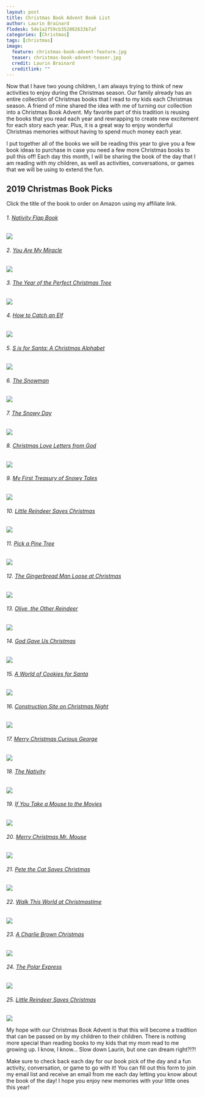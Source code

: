 ```yaml
---
layout: post
title: Christmas Book Advent Book List
author: Laurin Brainard
flodesk: 5de1a2f59cb352002633b7af
categories: [Christmas]
tags: [christmas]
image:
  feature: christmas-book-advent-feature.jpg
  teaser: christmas-book-advent-teaser.jpg
  credit: Laurin Brainard
  creditlink: ""
---
```

Now that I have two young children, I am always trying to think of new activities to enjoy during the Christmas season. Our family already has an entire collection of Christmas books that I read to my kids each Christmas season. A friend of mine shared the idea with me of turning our collection into a Christmas Book Advent. My favorite part of this tradition is reusing the books that you read each year and rewrapping to create new excitement for each story each year. Plus, it is a great way to enjoy wonderful Christmas memories without having to spend much money each year. 

I put together all of the books we will be reading this year to give you a few book ideas to purchase in case you need a few more Christmas books to pull this off! Each day this month, I will be sharing the book of the day that I am reading with my children, as well as activities, conversations, or games that we will be using to extend the fun. 

## 2019 Christmas Book Picks
Click the title of the book to order on Amazon using my affiliate link.

###### 1. [Nativity Flap Book](https://amzn.to/2OxpVzx)
<a target="_blank"  href="https://www.amazon.com/gp/offer-listing/1409564711/ref=as_li_tl?ie=UTF8&camp=1789&creative=9325&creativeASIN=1409564711&linkCode=am2&tag=theprimarybra-20&linkId=93b8d3571ccef2ea797ae627d496dc53"><img border="0" src="//ws-na.amazon-adsystem.com/widgets/q?_encoding=UTF8&MarketPlace=US&ASIN=1409564711&ServiceVersion=20070822&ID=AsinImage&WS=1&Format=_SL250_&tag=theprimarybra-20" ></a><img src="//ir-na.amazon-adsystem.com/e/ir?t=theprimarybra-20&l=am2&o=1&a=1409564711" width="1" height="1" border="0" alt="" style="border:none !important; margin:0px !important;" />

###### 2. [You Are My Miracle](https://amzn.to/2OxpYeH)
<a target="_blank"  href="https://www.amazon.com/gp/product/0399257918/ref=as_li_tl?ie=UTF8&camp=1789&creative=9325&creativeASIN=0399257918&linkCode=as2&tag=theprimarybra-20&linkId=415c1c0f3649f7cea2fb2b4dc9c34584"><img border="0" src="//ws-na.amazon-adsystem.com/widgets/q?_encoding=UTF8&MarketPlace=US&ASIN=0399257918&ServiceVersion=20070822&ID=AsinImage&WS=1&Format=_SL250_&tag=theprimarybra-20" ></a><img src="//ir-na.amazon-adsystem.com/e/ir?t=theprimarybra-20&l=am2&o=1&a=0399257918" width="1" height="1" border="0" alt="" style="border:none !important; margin:0px !important;" />

###### 3. [The Year of the Perfect Christmas Tree](https://amzn.to/2L5ff9p)
<a target="_blank"  href="https://www.amazon.com/gp/product/0140558772/ref=as_li_tl?ie=UTF8&camp=1789&creative=9325&creativeASIN=0140558772&linkCode=as2&tag=theprimarybra-20&linkId=6dd0580a9f5bd48eed2f2118efca8dc1"><img border="0" src="//ws-na.amazon-adsystem.com/widgets/q?_encoding=UTF8&MarketPlace=US&ASIN=0140558772&ServiceVersion=20070822&ID=AsinImage&WS=1&Format=_SL250_&tag=theprimarybra-20" ></a><img src="//ir-na.amazon-adsystem.com/e/ir?t=theprimarybra-20&l=am2&o=1&a=0140558772" width="1" height="1" border="0" alt="" style="border:none !important; margin:0px !important;" />

###### 4. [How to Catch an Elf](https://amzn.to/2q092UG)
<a target="_blank"  href="https://www.amazon.com/gp/product/1492646318/ref=as_li_tl?ie=UTF8&camp=1789&creative=9325&creativeASIN=1492646318&linkCode=as2&tag=theprimarybra-20&linkId=2a79197123ba8c5bafefd71a0fe3c6d2"><img border="0" src="//ws-na.amazon-adsystem.com/widgets/q?_encoding=UTF8&MarketPlace=US&ASIN=1492646318&ServiceVersion=20070822&ID=AsinImage&WS=1&Format=_SL250_&tag=theprimarybra-20" ></a><img src="//ir-na.amazon-adsystem.com/e/ir?t=theprimarybra-20&l=am2&o=1&a=1492646318" width="1" height="1" border="0" alt="" style="border:none !important; margin:0px !important;" />

###### 5. [S is for Santa: A Christmas Alphabet](https://amzn.to/2DwoF9K)
<a target="_blank"  href="https://www.amazon.com/gp/product/142364607X/ref=as_li_tl?ie=UTF8&camp=1789&creative=9325&creativeASIN=142364607X&linkCode=as2&tag=theprimarybra-20&linkId=6efe24b0b0dad2110f67f3801e44e296"><img border="0" src="//ws-na.amazon-adsystem.com/widgets/q?_encoding=UTF8&MarketPlace=US&ASIN=142364607X&ServiceVersion=20070822&ID=AsinImage&WS=1&Format=_SL250_&tag=theprimarybra-20" ></a><img src="//ir-na.amazon-adsystem.com/e/ir?t=theprimarybra-20&l=am2&o=1&a=142364607X" width="1" height="1" border="0" alt="" style="border:none !important; margin:0px !important;" />

###### 6. [The Snowman](https://amzn.to/2DuT08I)
<a target="_blank"  href="https://www.amazon.com/gp/product/0394839730/ref=as_li_tl?ie=UTF8&camp=1789&creative=9325&creativeASIN=0394839730&linkCode=as2&tag=theprimarybra-20&linkId=a94ffac5f77d8034810b7396bbbdcc02"><img border="0" src="//ws-na.amazon-adsystem.com/widgets/q?_encoding=UTF8&MarketPlace=US&ASIN=0394839730&ServiceVersion=20070822&ID=AsinImage&WS=1&Format=_SL250_&tag=theprimarybra-20" ></a><img src="//ir-na.amazon-adsystem.com/e/ir?t=theprimarybra-20&l=am2&o=1&a=0394839730" width="1" height="1" border="0" alt="" style="border:none !important; margin:0px !important;" />

###### 7. [The Snowy Day](https://amzn.to/2RewSrh)
<a target="_blank"  href="https://www.amazon.com/gp/product/0140501827/ref=as_li_tl?ie=UTF8&camp=1789&creative=9325&creativeASIN=0140501827&linkCode=as2&tag=theprimarybra-20&linkId=0595765c37cf290172f06b8f1d34328e"><img border="0" src="//ws-na.amazon-adsystem.com/widgets/q?_encoding=UTF8&MarketPlace=US&ASIN=0140501827&ServiceVersion=20070822&ID=AsinImage&WS=1&Format=_SL250_&tag=theprimarybra-20" ></a><img src="//ir-na.amazon-adsystem.com/e/ir?t=theprimarybra-20&l=am2&o=1&a=0140501827" width="1" height="1" border="0" alt="" style="border:none !important; margin:0px !important;" />

###### 8. [Christmas Love Letters from God](https://amzn.to/2R3hi1j)
<a target="_blank"  href="https://www.amazon.com/gp/product/0310748240/ref=as_li_tl?ie=UTF8&camp=1789&creative=9325&creativeASIN=0310748240&linkCode=as2&tag=theprimarybra-20&linkId=06d2fafbfcb99658b24c50fdbd20a94e"><img border="0" src="//ws-na.amazon-adsystem.com/widgets/q?_encoding=UTF8&MarketPlace=US&ASIN=0310748240&ServiceVersion=20070822&ID=AsinImage&WS=1&Format=_SL250_&tag=theprimarybra-20" ></a><img src="//ir-na.amazon-adsystem.com/e/ir?t=theprimarybra-20&l=am2&o=1&a=0310748240" width="1" height="1" border="0" alt="" style="border:none !important; margin:0px !important;" />

###### 9. [My First Treasury of Snowy Tales](https://amzn.to/2q2PXBh)
<a target="_blank"  href="https://www.amazon.com/gp/product/1781971013/ref=as_li_tl?ie=UTF8&camp=1789&creative=9325&creativeASIN=1781971013&linkCode=as2&tag=theprimarybra-20&linkId=2b9c49b3834ea85303bcde450e64d046"><img border="0" src="//ws-na.amazon-adsystem.com/widgets/q?_encoding=UTF8&MarketPlace=US&ASIN=1781971013&ServiceVersion=20070822&ID=AsinImage&WS=1&Format=_SL250_&tag=theprimarybra-20" ></a><img src="//ir-na.amazon-adsystem.com/e/ir?t=theprimarybra-20&l=am2&o=1&a=1781971013" width="1" height="1" border="0" alt="" style="border:none !important; margin:0px !important;" />

###### 10. [Little Reindeer Saves Christmas](https://amzn.to/33zDm6g)
<a target="_blank"  href="https://www.amazon.com/gp/product/1784408123/ref=as_li_tl?ie=UTF8&camp=1789&creative=9325&creativeASIN=1784408123&linkCode=as2&tag=theprimarybra-20&linkId=e19258a539da824cdfffb0266d023119"><img border="0" src="//ws-na.amazon-adsystem.com/widgets/q?_encoding=UTF8&MarketPlace=US&ASIN=1784408123&ServiceVersion=20070822&ID=AsinImage&WS=1&Format=_SL250_&tag=theprimarybra-20" ></a><img src="//ir-na.amazon-adsystem.com/e/ir?t=theprimarybra-20&l=am2&o=1&a=1784408123" width="1" height="1" border="0" alt="" style="border:none !important; margin:0px !important;" />

###### 11. [Pick a Pine Tree](https://amzn.to/33DdqqJ)
<a target="_blank"  href="https://www.amazon.com/gp/product/0763695718/ref=as_li_tl?ie=UTF8&camp=1789&creative=9325&creativeASIN=0763695718&linkCode=as2&tag=theprimarybra-20&linkId=826cb911f07b531a800731bf1b8515c7"><img border="0" src="//ws-na.amazon-adsystem.com/widgets/q?_encoding=UTF8&MarketPlace=US&ASIN=0763695718&ServiceVersion=20070822&ID=AsinImage&WS=1&Format=_SL250_&tag=theprimarybra-20" ></a><img src="//ir-na.amazon-adsystem.com/e/ir?t=theprimarybra-20&l=am2&o=1&a=0763695718" width="1" height="1" border="0" alt="" style="border:none !important; margin:0px !important;" />

###### 12. [The Gingerbread Man Loose at Christmas](https://amzn.to/37Qd3fC)
<a target="_blank"  href="https://www.amazon.com/gp/product/0399168664/ref=as_li_tl?ie=UTF8&camp=1789&creative=9325&creativeASIN=0399168664&linkCode=as2&tag=theprimarybra-20&linkId=605b350ca1b36ed9f2a6361acf1bcd0d"><img border="0" src="//ws-na.amazon-adsystem.com/widgets/q?_encoding=UTF8&MarketPlace=US&ASIN=0399168664&ServiceVersion=20070822&ID=AsinImage&WS=1&Format=_SL250_&tag=theprimarybra-20" ></a><img src="//ir-na.amazon-adsystem.com/e/ir?t=theprimarybra-20&l=am2&o=1&a=0399168664" width="1" height="1" border="0" alt="" style="border:none !important; margin:0px !important;" />

###### 13. [Olive, the Other Reindeer](https://amzn.to/37SYiZl)
<a target="_blank"  href="https://www.amazon.com/gp/product/0811818071/ref=as_li_tl?ie=UTF8&camp=1789&creative=9325&creativeASIN=0811818071&linkCode=as2&tag=theprimarybra-20&linkId=1f1f22a1f92df4ca3159b9940258ab58"><img border="0" src="//ws-na.amazon-adsystem.com/widgets/q?_encoding=UTF8&MarketPlace=US&ASIN=0811818071&ServiceVersion=20070822&ID=AsinImage&WS=1&Format=_SL250_&tag=theprimarybra-20" ></a><img src="//ir-na.amazon-adsystem.com/e/ir?t=theprimarybra-20&l=am2&o=1&a=0811818071" width="1" height="1" border="0" alt="" style="border:none !important; margin:0px !important;" />

###### 14. [God Gave Us Christmas](https://amzn.to/2OvOuNo)
<a target="_blank"  href="https://www.amazon.com/gp/product/1400071755/ref=as_li_tl?ie=UTF8&camp=1789&creative=9325&creativeASIN=1400071755&linkCode=as2&tag=theprimarybra-20&linkId=cd57394e7678019ae820b825e5e10a95"><img border="0" src="//ws-na.amazon-adsystem.com/widgets/q?_encoding=UTF8&MarketPlace=US&ASIN=1400071755&ServiceVersion=20070822&ID=AsinImage&WS=1&Format=_SL250_&tag=theprimarybra-20" ></a><img src="//ir-na.amazon-adsystem.com/e/ir?t=theprimarybra-20&l=am2&o=1&a=1400071755" width="1" height="1" border="0" alt="" style="border:none !important; margin:0px !important;" />

###### 15. [A World of Cookies for Santa](https://amzn.to/2Y0BQZL)
<a target="_blank"  href="https://www.amazon.com/gp/product/0544226208/ref=as_li_tl?ie=UTF8&camp=1789&creative=9325&creativeASIN=0544226208&linkCode=as2&tag=theprimarybra-20&linkId=36f1a4fb69e2ec5e4651a80f1120c5c5"><img border="0" src="//ws-na.amazon-adsystem.com/widgets/q?_encoding=UTF8&MarketPlace=US&ASIN=0544226208&ServiceVersion=20070822&ID=AsinImage&WS=1&Format=_SL250_&tag=theprimarybra-20" ></a><img src="//ir-na.amazon-adsystem.com/e/ir?t=theprimarybra-20&l=am2&o=1&a=0544226208" width="1" height="1" border="0" alt="" style="border:none !important; margin:0px !important;" />

###### 16. [Construction Site on Christmas Night](https://www.amazon.com/gp/product/1452139113/ref=as_li_tl?ie=UTF8&camp=1789&creative=9325&creativeASIN=1452139113&linkCode=as2&tag=theprimarybra-20&linkId=bc336ca052cab37ba16048cded558e52)
<a target="_blank"  href="https://www.amazon.com/gp/product/1452139113/ref=as_li_tl?ie=UTF8&camp=1789&creative=9325&creativeASIN=1452139113&linkCode=as2&tag=theprimarybra-20&linkId=3f1a0b4384ec73cec031afdac032d83c"><img border="0" src="//ws-na.amazon-adsystem.com/widgets/q?_encoding=UTF8&MarketPlace=US&ASIN=1452139113&ServiceVersion=20070822&ID=AsinImage&WS=1&Format=_SL250_&tag=theprimarybra-20" ></a><img src="//ir-na.amazon-adsystem.com/e/ir?t=theprimarybra-20&l=am2&o=1&a=1452139113" width="1" height="1" border="0" alt="" style="border:none !important; margin:0px !important;" />

###### 17. [Merry Christmas Curious George](https://amzn.to/33tyxvf)
<a target="_blank"  href="https://www.amazon.com/gp/product/1328695581/ref=as_li_tl?ie=UTF8&camp=1789&creative=9325&creativeASIN=1328695581&linkCode=as2&tag=theprimarybra-20&linkId=8b2d2d48dbbb9ae5ad978df217e87432"><img border="0" src="//ws-na.amazon-adsystem.com/widgets/q?_encoding=UTF8&MarketPlace=US&ASIN=1328695581&ServiceVersion=20070822&ID=AsinImage&WS=1&Format=_SL250_&tag=theprimarybra-20" ></a><img src="//ir-na.amazon-adsystem.com/e/ir?t=theprimarybra-20&l=am2&o=1&a=1328695581" width="1" height="1" border="0" alt="" style="border:none !important; margin:0px !important;" />

###### 18. [The Nativity](https://amzn.to/2OyrcGQ)
<a target="_blank"  href="https://www.amazon.com/gp/product/1499882300/ref=as_li_tl?ie=UTF8&camp=1789&creative=9325&creativeASIN=1499882300&linkCode=as2&tag=theprimarybra-20&linkId=c42e1a0d0c23610a98beedb6ed9e208c"><img border="0" src="//ws-na.amazon-adsystem.com/widgets/q?_encoding=UTF8&MarketPlace=US&ASIN=1499882300&ServiceVersion=20070822&ID=AsinImage&WS=1&Format=_SL250_&tag=theprimarybra-20" ></a><img src="//ir-na.amazon-adsystem.com/e/ir?t=theprimarybra-20&l=am2&o=1&a=1499882300" width="1" height="1" border="0" alt="" style="border:none !important; margin:0px !important;" />

###### 19. [If You Take a Mouse to the Movies](https://amzn.to/35NLiTe)
<a target="_blank"  href="https://www.amazon.com/gp/product/0060278676/ref=as_li_tl?ie=UTF8&camp=1789&creative=9325&creativeASIN=0060278676&linkCode=as2&tag=theprimarybra-20&linkId=0cbb85b36dfb059dc26bb95c5afc8ada"><img border="0" src="//ws-na.amazon-adsystem.com/widgets/q?_encoding=UTF8&MarketPlace=US&ASIN=0060278676&ServiceVersion=20070822&ID=AsinImage&WS=1&Format=_SL250_&tag=theprimarybra-20" ></a><img src="//ir-na.amazon-adsystem.com/e/ir?t=theprimarybra-20&l=am2&o=1&a=0060278676" width="1" height="1" border="0" alt="" style="border:none !important; margin:0px !important;" />

###### 20. [Merry Christmas Mr. Mouse](https://www.amazon.com/gp/product/0803740107/ref=as_li_tl?ie=UTF8&camp=1789&creative=9325&creativeASIN=0803740107&linkCode=as2&tag=theprimarybra-20&linkId=ae27dd4b47f5a3acab380e78aac1050e)
<a target="_blank"  href="https://www.amazon.com/gp/product/0803740107/ref=as_li_tl?ie=UTF8&camp=1789&creative=9325&creativeASIN=0803740107&linkCode=as2&tag=theprimarybra-20&linkId=3ec3e21c9dbf6e4592e884e3a9d51df7"><img border="0" src="//ws-na.amazon-adsystem.com/widgets/q?_encoding=UTF8&MarketPlace=US&ASIN=0803740107&ServiceVersion=20070822&ID=AsinImage&WS=1&Format=_SL250_&tag=theprimarybra-20" ></a><img src="//ir-na.amazon-adsystem.com/e/ir?t=theprimarybra-20&l=am2&o=1&a=0803740107" width="1" height="1" border="0" alt="" style="border:none !important; margin:0px !important;" />

###### 21. [Pete the Cat Saves Christmas](https://amzn.to/37PcMtp)
<a target="_blank"  href="https://www.amazon.com/gp/product/0062110624/ref=as_li_tl?ie=UTF8&camp=1789&creative=9325&creativeASIN=0062110624&linkCode=as2&tag=theprimarybra-20&linkId=39cf3abf8a3bbbc76edf6bdea174af67"><img border="0" src="//ws-na.amazon-adsystem.com/widgets/q?_encoding=UTF8&MarketPlace=US&ASIN=0062110624&ServiceVersion=20070822&ID=AsinImage&WS=1&Format=_SL250_&tag=theprimarybra-20" ></a><img src="//ir-na.amazon-adsystem.com/e/ir?t=theprimarybra-20&l=am2&o=1&a=0062110624" width="1" height="1" border="0" alt="" style="border:none !important; margin:0px !important;" />

###### 22. [Walk This World at Christmastime](https://www.amazon.com/gp/product/0763689211/ref=as_li_tl?ie=UTF8&camp=1789&creative=9325&creativeASIN=0763689211&linkCode=as2&tag=theprimarybra-20&linkId=1fe87b0d67786310bf6faba767e8cf59)
<a target="_blank"  href="https://www.amazon.com/gp/product/0763689211/ref=as_li_tl?ie=UTF8&camp=1789&creative=9325&creativeASIN=0763689211&linkCode=as2&tag=theprimarybra-20&linkId=4a85fe1d1e0bfd63383427649349e4d4"><img border="0" src="//ws-na.amazon-adsystem.com/widgets/q?_encoding=UTF8&MarketPlace=US&ASIN=0763689211&ServiceVersion=20070822&ID=AsinImage&WS=1&Format=_SL250_&tag=theprimarybra-20" ></a><img src="//ir-na.amazon-adsystem.com/e/ir?t=theprimarybra-20&l=am2&o=1&a=0763689211" width="1" height="1" border="0" alt="" style="border:none !important; margin:0px !important;" />

###### 23. [A Charlie Brown Christmas](https://www.amazon.com/gp/product/1534404554/ref=as_li_tl?ie=UTF8&camp=1789&creative=9325&creativeASIN=1534404554&linkCode=as2&tag=theprimarybra-20&linkId=bcd23698992e476de852bb71ef0898bd)
<a target="_blank"  href="https://www.amazon.com/gp/product/1534404554/ref=as_li_tl?ie=UTF8&camp=1789&creative=9325&creativeASIN=1534404554&linkCode=as2&tag=theprimarybra-20&linkId=d088bf5fc04583bc5b5ebdfb5e8f01eb"><img border="0" src="//ws-na.amazon-adsystem.com/widgets/q?_encoding=UTF8&MarketPlace=US&ASIN=1534404554&ServiceVersion=20070822&ID=AsinImage&WS=1&Format=_SL250_&tag=theprimarybra-20" ></a><img src="//ir-na.amazon-adsystem.com/e/ir?t=theprimarybra-20&l=am2&o=1&a=1534404554" width="1" height="1" border="0" alt="" style="border:none !important; margin:0px !important;" />

###### 24. [The Polar Express](https://www.amazon.com/gp/product/0544580141/ref=as_li_tl?ie=UTF8&camp=1789&creative=9325&creativeASIN=0544580141&linkCode=as2&tag=theprimarybra-20&linkId=e9987c9f562cbd31f15802b1b7d52060)
<a target="_blank"  href="https://www.amazon.com/gp/product/0544580141/ref=as_li_tl?ie=UTF8&camp=1789&creative=9325&creativeASIN=0544580141&linkCode=as2&tag=theprimarybra-20&linkId=0c72baf3426d801822f9012fc4f6355a"><img border="0" src="//ws-na.amazon-adsystem.com/widgets/q?_encoding=UTF8&MarketPlace=US&ASIN=0544580141&ServiceVersion=20070822&ID=AsinImage&WS=1&Format=_SL250_&tag=theprimarybra-20" ></a><img src="//ir-na.amazon-adsystem.com/e/ir?t=theprimarybra-20&l=am2&o=1&a=0544580141" width="1" height="1" border="0" alt="" style="border:none !important; margin:0px !important;" />

###### 25. [Little Reindeer Saves Christmas](https://amzn.to/2La2fiG)
<a target="_blank"  href="https://www.amazon.com/gp/product/1784408123/ref=as_li_tl?ie=UTF8&camp=1789&creative=9325&creativeASIN=1784408123&linkCode=as2&tag=theprimarybra-20&linkId=91affc6972d944135d228308a67d2665"><img border="0" src="//ws-na.amazon-adsystem.com/widgets/q?_encoding=UTF8&MarketPlace=US&ASIN=1784408123&ServiceVersion=20070822&ID=AsinImage&WS=1&Format=_SL250_&tag=theprimarybra-20" ></a><img src="//ir-na.amazon-adsystem.com/e/ir?t=theprimarybra-20&l=am2&o=1&a=1784408123" width="1" height="1" border="0" alt="" style="border:none !important; margin:0px !important;" />

My hope with our Christmas Book Advent is that this will become a tradition that can be passed on by my children to their children. There is nothing more special than reading books to my kids that my mom read to me growing up.  I know, I know... Slow down Laurin, but one can dream right?!?! 

Make sure to check back each day for our book pick of the day and a fun activity, conversation, or game to go with it! You can fill out this form to join my email list and receive an email from me each day letting you know about the book of the day! I hope you enjoy new memories with your little ones this year!